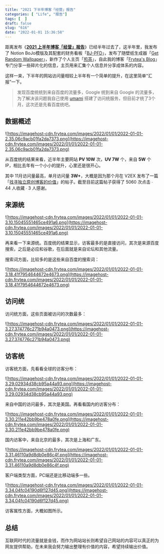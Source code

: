 ```yaml
---
title: "2021 下半年博客「经营」报告"
categories: [ "Life", "报告"]
tags: [  ]
draft: false
slug: "616"
date: "2022-01-01 15:36:58"
---
```


距离发布《**[2021 上半年博客「经营」报告](https://blog.frytea.com/archives/549/)**》已经半年过去了，这半年里，我发布了 Notion BoJo模版及其配套的财务看板「[BJ-PFD](https://bjpfd.frytea.com)」，发布了随壁纸生成器「[Get Random Wallpaper](https://wallpaper.frytea.com)」，新作了个人主页「[煎茶](https://www.frytea.com)」，自此我的博客「[Frytea's Blog](https://blog.frytea.com)」专门分享一些碎片化的信息，主页用来汇集个人信息并分享成体系的内容。

这样一来，下半年的网站访问量相较上半年有一个简单的提升，在这里简单“汇报”一下。

> 发现百度统统到来自百度的流量多，Google 统到来自 Google 的流量多，为了解决该问题我自己使用 [umami](https://umami.is) 搭建了访问统服务，但目前才统了3个月，这次还是先看百度统吧。
> 

## 数据概述

![https://imagehost-cdn.frytea.com/images/2022/01/01/2022-01-01-2.35.06c9acb01fa2da7373.png](https://imagehost-cdn.frytea.com/images/2022/01/01/2022-01-01-2.35.06c9acb01fa2da7373.png)

从百度统的结果来看，近半年主要网站 **PV 10W** 次，**UV 7W** 个，来自 **5W** 个IP，相比去年有一个小小的提升，心里还是很开心。

其中 11月访问量最高，单月访问量 **3W+**，大概是因为那个月在 V2EX 发布了一篇「[找寻独立原创博客的价值](https://www.v2ex.com/t/814316)」的帖子。截至目前这篇帖子获得了 5060 次点击 ∙ 44 人收藏 ∙ 3 人感谢。

## 来源统

![https://imagehost-cdn.frytea.com/images/2022/01/01/2022-01-01-3.10.15045551465ce491a6.png](https://imagehost-cdn.frytea.com/images/2022/01/01/2022-01-01-3.10.15045551465ce491a6.png)

再来看一下来源统。百度统的结果显示，访客最多的是直接访问，其次是来源百度搜索，之后是必应和谷歌，在后面就是来自论坛和其他流量。

搜索词方面，比较多的是这些来自百度的搜索词：

![https://imagehost-cdn.frytea.com/images/2022/01/01/2022-01-01-3.18.41f7954644672e4673.png](https://imagehost-cdn.frytea.com/images/2022/01/01/2022-01-01-3.18.41f7954644672e4673.png)

## 访问统

访问统方面，这些页面被访问的次数最多：

![https://imagehost-cdn.frytea.com/images/2022/01/01/2022-01-01-3.27.374776c271b94a0473.png](https://imagehost-cdn.frytea.com/images/2022/01/01/2022-01-01-3.27.374776c271b94a0473.png)

## 访客统

访客统方面，先看看全球的访客分布：

![https://imagehost-cdn.frytea.com/images/2022/01/01/2022-01-01-3.29.02934d38cb95a44a93.png](https://imagehost-cdn.frytea.com/images/2022/01/01/2022-01-01-3.29.02934d38cb95a44a93.png)

来自中国的访问最多，其次是美国。再看看国内的访客分布：

![https://imagehost-cdn.frytea.com/images/2022/01/01/2022-01-01-3.30.211e42bb9be478a0fe.png](https://imagehost-cdn.frytea.com/images/2022/01/01/2022-01-01-3.30.211e42bb9be478a0fe.png)

国内访客中，来自北京的最多，其次是上海和广东。

![https://imagehost-cdn.frytea.com/images/2022/01/01/2022-01-01-3.31.46110a9d8db0e86c4f.png](https://imagehost-cdn.frytea.com/images/2022/01/01/2022-01-01-3.31.46110a9d8db0e86c4f.png)

客户端类型方面，PC端还是比移动端多一些。

![https://imagehost-cdn.frytea.com/images/2022/01/01/2022-01-01-3.34.04fc04190d6f127d45.png](https://imagehost-cdn.frytea.com/images/2022/01/01/2022-01-01-3.34.04fc04190d6f127d45.png)

访客属性方面，大概如图所示。

## 总结

互联网时代的流量就是金钱，而作为网站站长则希望自己网站的内容可以真正的为网友提供帮助，在未来我会努力输出整理有价值的内容，希望持续输出价值。
